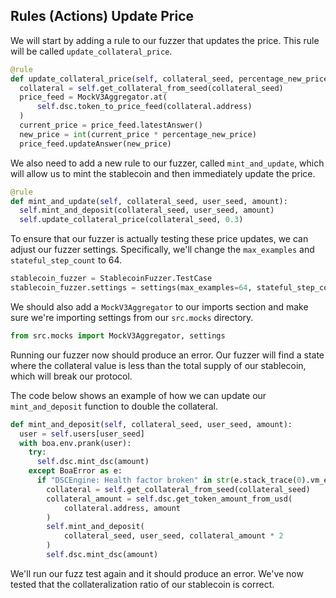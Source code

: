 ## Rules (Actions) Update Price

We will start by adding a rule to our fuzzer that updates the price. This rule will be called `update_collateral_price`.

```python
@rule
def update_collateral_price(self, collateral_seed, percentage_new_price):
  collateral = self.get_collateral_from_seed(collateral_seed)
  price_feed = MockV3Aggregator.at(
      self.dsc.token_to_price_feed(collateral.address)
  )
  current_price = price_feed.latestAnswer()
  new_price = int(current_price * percentage_new_price)
  price_feed.updateAnswer(new_price)

```

We also need to add a new rule to our fuzzer, called `mint_and_update`, which will allow us to mint the stablecoin and then immediately update the price.

```python
@rule
def mint_and_update(self, collateral_seed, user_seed, amount):
  self.mint_and_deposit(collateral_seed, user_seed, amount)
  self.update_collateral_price(collateral_seed, 0.3)

```

To ensure that our fuzzer is actually testing these price updates, we can adjust our fuzzer settings.  Specifically, we'll change the `max_examples` and `stateful_step_count` to 64.

```python
stablecoin_fuzzer = StablecoinFuzzer.TestCase
stablecoin_fuzzer.settings = settings(max_examples=64, stateful_step_count=64)

```

We should also add a `MockV3Aggregator` to our imports section and make sure we're importing settings from our `src.mocks` directory.

```python
from src.mocks import MockV3Aggregator, settings

```

Running our fuzzer now should produce an error. Our fuzzer will find a state where the collateral value is less than the total supply of our stablecoin, which will break our protocol. 

The code below shows an example of how we can update our `mint_and_deposit` function to double the collateral.

```python
def mint_and_deposit(self, collateral_seed, user_seed, amount):
  user = self.users[user_seed]
  with boa.env.prank(user):
    try:
      self.dsc.mint_dsc(amount)
    except BoaError as e:
      if "DSCEngine: Health factor broken" in str(e.stack_trace(0).vm_error):
        collateral = self.get_collateral_from_seed(collateral_seed)
        collateral_amount = self.dsc.get_token_amount_from_usd(
            collateral.address, amount
        )
        self.mint_and_deposit(
            collateral_seed, user_seed, collateral_amount * 2
        )
        self.dsc.mint_dsc(amount)

```

We'll run our fuzz test again and it should produce an error. We've now tested that the collateralization ratio of our stablecoin is correct. 
